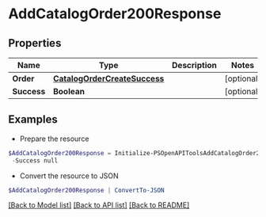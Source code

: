 # AddCatalogOrder200Response
## Properties

Name | Type | Description | Notes
------------ | ------------- | ------------- | -------------
**Order** | [**CatalogOrderCreateSuccess**](CatalogOrderCreateSuccess.md) |  | [optional] 
**Success** | **Boolean** |  | [optional] 

## Examples

- Prepare the resource
```powershell
$AddCatalogOrder200Response = Initialize-PSOpenAPIToolsAddCatalogOrder200Response  -Order null `
 -Success null
```

- Convert the resource to JSON
```powershell
$AddCatalogOrder200Response | ConvertTo-JSON
```

[[Back to Model list]](../README.md#documentation-for-models) [[Back to API list]](../README.md#documentation-for-api-endpoints) [[Back to README]](../README.md)

